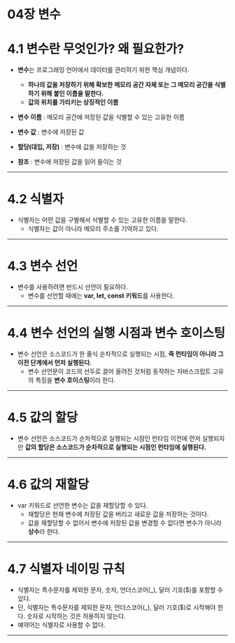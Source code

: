 # 04장 변수

# 4.1 변수란 무엇인가? 왜 필요한가?

- **변수**는 프로그래밍 언어에서 데이터를 관리하기 위한 핵심 개념이다.
    - **하나의 값을 저장하기 위해 확보한 메모리 공간 자체 또는 그 메모리 공간을 식별하기 위해 붙인 이름을 말한다.**
    - **값의 위치를 가리키는 상징적인 이름**
    
- **변수 이름** : 메모리 공간에 저장된 값을 식별할 수 있는 고유한 이름
- **변수 값** : 변수에 저장된 값

- **할당(대입, 저장)** : 변수에 값을 저장하는 것
- **참조** : 변수에 저장된 값을 읽어 들이는 것

---

# 4.2 식별자

- 식별자는 어떤 값을 구별해서 식별할 수 있는 고유한 이름을 말한다.
    - 식별자는 값이 아니라 메모리 주소를 기억하고 있다.

---

# 4.3 변수 선언

- 변수를 사용하려면 반드시 선언이 필요하다.
    - 변수를 선언할 때에는 **var, let, const 키워드**를 사용한다.

---

# 4.4 변수 선언의 실행 시점과 변수 호이스팅

- 변수 선언은 소스코드가 한 줄식 순차적으로 실행되는 시점, **즉 런타임이 아니라 그 이전 단계에서 먼저 실행된다.**
    - 변수 선언문이 코드의 선두로 끌어 올려진 것처럼 동작하는 자바스크립트 고유의 특징을 **변수 호이스팅**이라 한다.

---

# 4.5 값의 할당

- 변수 선언은 소스코드가 순차적으로 실행되는 시점인 런타임 이전에 먼저 실행되지만 **값의 할당은 소스코드가 순차적으로 실행되는 시점인 런타임에 실행된다.**

---

# 4.6 값의 재할당

- var 키워드로 선언한 변수는 값을 재할당할 수 있다.
    - 재할당은 현재 변수에 저장된 값을 버리고 새로운 값을 저장하는 것이다.
    - 값을 재할당할 수 없어서 변수에 저장된 값을 변경할 수 없다면 변수가 아니라 **상수**라 한다.

---

# 4.7 식별자 네이밍 규칙

- 식별자는 특수문자를 제외한 문자, 숫자, 언더스코어(_), 달러 기호($)를 포함할 수 있다.
- 단, 식별자는 특수문자를 제외한 문자, 언더스코어(_), 달러 기호($)로 시작해야 한다. 숫자로 시작하는 것은 허용하지 않는다.
- 예약어는 식별자로 사용할 수 없다.

---